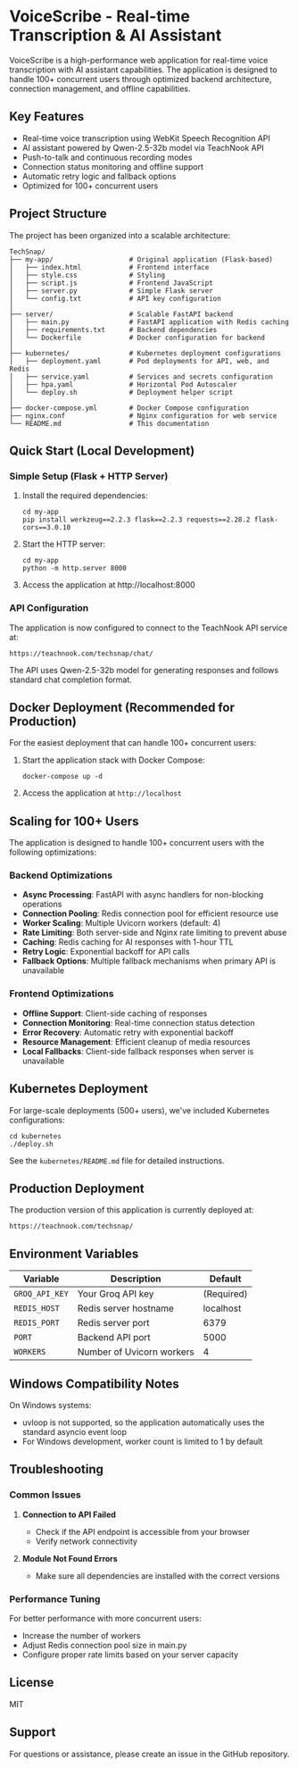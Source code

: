 # VoiceScribe - Real-time Transcription & AI Assistant

VoiceScribe is a high-performance web application for real-time voice transcription with AI assistant capabilities. The application is designed to handle 100+ concurrent users through optimized backend architecture, connection management, and offline capabilities.

## Key Features

- Real-time voice transcription using WebKit Speech Recognition API
- AI assistant powered by Qwen-2.5-32b model via TeachNook API
- Push-to-talk and continuous recording modes
- Connection status monitoring and offline support
- Automatic retry logic and fallback options
- Optimized for 100+ concurrent users

## Project Structure

The project has been organized into a scalable architecture:

```
TechSnap/
├── my-app/                   # Original application (Flask-based)
│   ├── index.html            # Frontend interface
│   ├── style.css             # Styling
│   ├── script.js             # Frontend JavaScript
│   ├── server.py             # Simple Flask server
│   └── config.txt            # API key configuration
│
├── server/                   # Scalable FastAPI backend
│   ├── main.py               # FastAPI application with Redis caching
│   ├── requirements.txt      # Backend dependencies
│   └── Dockerfile            # Docker configuration for backend
│
├── kubernetes/               # Kubernetes deployment configurations
│   ├── deployment.yaml       # Pod deployments for API, web, and Redis
│   ├── service.yaml          # Services and secrets configuration
│   ├── hpa.yaml              # Horizontal Pod Autoscaler
│   └── deploy.sh             # Deployment helper script
│
├── docker-compose.yml        # Docker Compose configuration
├── nginx.conf                # Nginx configuration for web service
└── README.md                 # This documentation
```

## Quick Start (Local Development)

### Simple Setup (Flask + HTTP Server)

1. Install the required dependencies:

   ```
   cd my-app
   pip install werkzeug==2.2.3 flask==2.2.3 requests==2.28.2 flask-cors==3.0.10
   ```

2. Start the HTTP server:

   ```
   cd my-app
   python -m http.server 8000
   ```

3. Access the application at http://localhost:8000

### API Configuration

The application is now configured to connect to the TeachNook API service at:

```
https://teachnook.com/techsnap/chat/
```

The API uses Qwen-2.5-32b model for generating responses and follows standard chat completion format.

## Docker Deployment (Recommended for Production)

For the easiest deployment that can handle 100+ concurrent users:

1. Start the application stack with Docker Compose:

   ```
   docker-compose up -d
   ```

2. Access the application at `http://localhost`

## Scaling for 100+ Users

The application is designed to handle 100+ concurrent users with the following optimizations:

### Backend Optimizations

- **Async Processing**: FastAPI with async handlers for non-blocking operations
- **Connection Pooling**: Redis connection pool for efficient resource use
- **Worker Scaling**: Multiple Uvicorn workers (default: 4)
- **Rate Limiting**: Both server-side and Nginx rate limiting to prevent abuse
- **Caching**: Redis caching for AI responses with 1-hour TTL
- **Retry Logic**: Exponential backoff for API calls
- **Fallback Options**: Multiple fallback mechanisms when primary API is unavailable

### Frontend Optimizations

- **Offline Support**: Client-side caching of responses
- **Connection Monitoring**: Real-time connection status detection
- **Error Recovery**: Automatic retry with exponential backoff
- **Resource Management**: Efficient cleanup of media resources
- **Local Fallbacks**: Client-side fallback responses when server is unavailable

## Kubernetes Deployment

For large-scale deployments (500+ users), we've included Kubernetes configurations:

```
cd kubernetes
./deploy.sh
```

See the `kubernetes/README.md` file for detailed instructions.

## Production Deployment

The production version of this application is currently deployed at:

```
https://teachnook.com/techsnap/
```

## Environment Variables

| Variable       | Description               | Default    |
| -------------- | ------------------------- | ---------- |
| `GROQ_API_KEY` | Your Groq API key         | (Required) |
| `REDIS_HOST`   | Redis server hostname     | localhost  |
| `REDIS_PORT`   | Redis server port         | 6379       |
| `PORT`         | Backend API port          | 5000       |
| `WORKERS`      | Number of Uvicorn workers | 4          |

## Windows Compatibility Notes

On Windows systems:

- uvloop is not supported, so the application automatically uses the standard asyncio event loop
- For Windows development, worker count is limited to 1 by default

## Troubleshooting

### Common Issues

1. **Connection to API Failed**

   - Check if the API endpoint is accessible from your browser
   - Verify network connectivity

2. **Module Not Found Errors**

   - Make sure all dependencies are installed with the correct versions

### Performance Tuning

For better performance with more concurrent users:

- Increase the number of workers
- Adjust Redis connection pool size in main.py
- Configure proper rate limits based on your server capacity

## License

MIT

## Support

For questions or assistance, please create an issue in the GitHub repository.
